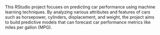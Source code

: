 This RStudio project focuses on predicting car performance using machine learning techniques. By analyzing various attributes and features of cars such as horsepower, cylinders, displacement, and weight, the project aims to build predictive models that can forecast car performance metrics like miles per gallon (MPG).
